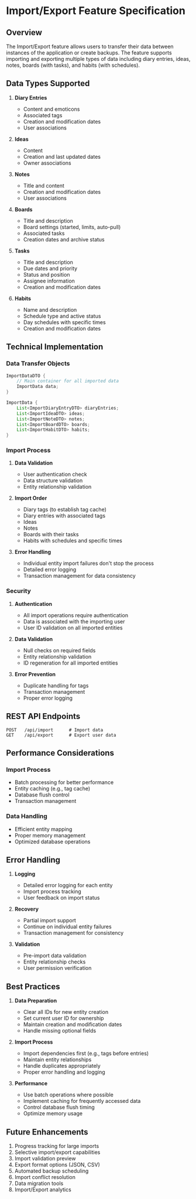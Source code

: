 # Import/Export Feature Specification

## Overview

The Import/Export feature allows users to transfer their data between instances of the application or create backups. The feature supports importing and exporting multiple types of data including diary entries, ideas, notes, boards (with tasks), and habits (with schedules).

## Data Types Supported

1. **Diary Entries**

   - Content and emoticons
   - Associated tags
   - Creation and modification dates
   - User associations

2. **Ideas**

   - Content
   - Creation and last updated dates
   - Owner associations

3. **Notes**

   - Title and content
   - Creation and modification dates
   - User associations

4. **Boards**

   - Title and description
   - Board settings (started, limits, auto-pull)
   - Associated tasks
   - Creation dates and archive status

5. **Tasks**

   - Title and description
   - Due dates and priority
   - Status and position
   - Assignee information
   - Creation and modification dates

6. **Habits**
   - Name and description
   - Schedule type and active status
   - Day schedules with specific times
   - Creation and modification dates

## Technical Implementation

### Data Transfer Objects

```java
ImportDataDTO {
    // Main container for all imported data
    ImportData data;
}

ImportData {
    List<ImportDiaryEntryDTO> diaryEntries;
    List<ImportIdeaDTO> ideas;
    List<ImportNoteDTO> notes;
    List<ImportBoardDTO> boards;
    List<ImportHabitDTO> habits;
}
```

### Import Process

1. **Data Validation**

   - User authentication check
   - Data structure validation
   - Entity relationship validation

2. **Import Order**

   - Diary tags (to establish tag cache)
   - Diary entries with associated tags
   - Ideas
   - Notes
   - Boards with their tasks
   - Habits with schedules and specific times

3. **Error Handling**
   - Individual entity import failures don't stop the process
   - Detailed error logging
   - Transaction management for data consistency

### Security

1. **Authentication**

   - All import operations require authentication
   - Data is associated with the importing user
   - User ID validation on all imported entities

2. **Data Validation**

   - Null checks on required fields
   - Entity relationship validation
   - ID regeneration for all imported entities

3. **Error Prevention**
   - Duplicate handling for tags
   - Transaction management
   - Proper error logging

## REST API Endpoints

```
POST   /api/import      # Import data
GET    /api/export      # Export user data
```

## Performance Considerations

### Import Process

- Batch processing for better performance
- Entity caching (e.g., tag cache)
- Database flush control
- Transaction management

### Data Handling

- Efficient entity mapping
- Proper memory management
- Optimized database operations

## Error Handling

1. **Logging**

   - Detailed error logging for each entity
   - Import process tracking
   - User feedback on import status

2. **Recovery**

   - Partial import support
   - Continue on individual entity failures
   - Transaction management for consistency

3. **Validation**
   - Pre-import data validation
   - Entity relationship checks
   - User permission verification

## Best Practices

1. **Data Preparation**

   - Clear all IDs for new entity creation
   - Set current user ID for ownership
   - Maintain creation and modification dates
   - Handle missing optional fields

2. **Import Process**

   - Import dependencies first (e.g., tags before entries)
   - Maintain entity relationships
   - Handle duplicates appropriately
   - Proper error handling and logging

3. **Performance**
   - Use batch operations where possible
   - Implement caching for frequently accessed data
   - Control database flush timing
   - Optimize memory usage

## Future Enhancements

1. Progress tracking for large imports
2. Selective import/export capabilities
3. Import validation preview
4. Export format options (JSON, CSV)
5. Automated backup scheduling
6. Import conflict resolution
7. Data migration tools
8. Import/Export analytics

